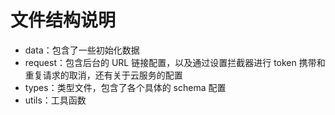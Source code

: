 # 文件结构说明

- data：包含了一些初始化数据
- request：包含后台的 URL 链接配置，以及通过设置拦截器进行 token 携带和重复请求的取消，还有关于云服务的配置
- types：类型文件，包含了各个具体的 schema 配置
- utils：工具函数
